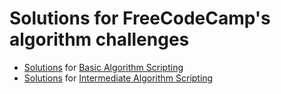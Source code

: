 Solutions for FreeCodeCamp's algorithm challenges
=================
 - [Solutions](/basic) for [Basic Algorithm Scripting](https://www.freecodecamp.com/map-aside#nested-collapseBasicAlgorithmScripting)
 - [Solutions](/intermediate) for [Intermediate Algorithm Scripting](https://www.freecodecamp.com/map-aside#nested-collapseIntermediateAlgorithmScripting)
